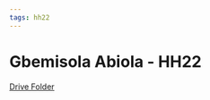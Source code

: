 ```yaml
---
tags: hh22
---
```


# Gbemisola Abiola - HH22

[Drive Folder](https://drive.google.com/drive/folders/1qmU3_AvDAemrVc93vc-tbrlaJ-4AHF8b?usp=sharing)
